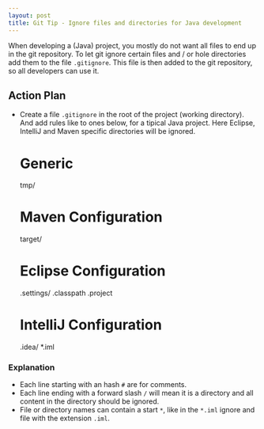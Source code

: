 ```yaml
---
layout: post
title: Git Tip - Ignore files and directories for Java development
---
```



When developing a (Java) project, you mostly do not want all files to end up in the git repository. To let git ignore certain 
files and / or hole directories add them to the file `.gitignore`. This file is then added to the git repository, so all
developers can use it.


## Action Plan

- Create a file `.gitignore` in the root of the project (working directory). And add rules like to ones below, for a tipical Java project. Here 
  Eclipse, IntelliJ and Maven specific directories will be ignored.

	# Generic
	tmp/
	
	# Maven Configuration
	target/
	
	# Eclipse Configuration
	.settings/
	.classpath
	.project
	
	# IntelliJ Configuration
	.idea/
	*.iml

### Explanation

- Each line starting with an hash `#` are for comments.
- Each line ending with a forward slash `/` will mean it is a directory and all content in the directory should be ignored.
- File or directory names can contain a start `*`, like in the `*.iml` ignore and file with the extension `.iml`.